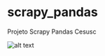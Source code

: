 # scrapy_pandas

Projeto Scrapy Pandas Cesusc

![alt text](https://terminalroot.com.br/assets/img/python/python.jpg)
